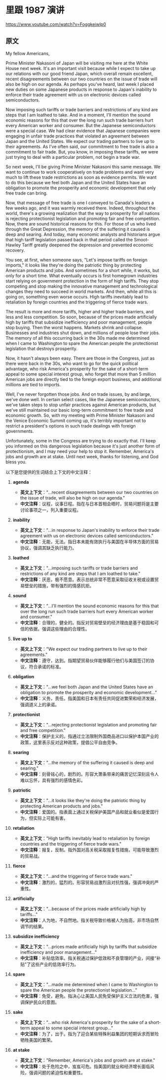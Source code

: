 # 里跟 1987 演讲

https://www.youtube.com/watch?v=Foggkeiwlp0

## 原文

My fellow Americans,

Prime Minister Nakasoni of Japan will be visiting me here at the White House next week. It's an important visit because while I expect to take up our relations with our good friend Japan, which overall remain excellent, recent disagreements between our two countries on the issue of trade will also be high on our agenda. As perhaps you've heard, last week I placed new duties on some Japanese products in response to Japan's inability to enforce their trade agreement with us on electronic devices called semiconductors.

Now imposing such tariffs or trade barriers and restrictions of any kind are steps that I am loathed to take. And in a moment, I'll mention the sound economic reasons for this that over the long run such trade barriers hurt every American worker and consumer. But the Japanese semiconductors were a special case. We had clear evidence that Japanese companies were engaging in unfair trade practices that violated an agreement between Japan and the United States. We expect our trading partners to live up to their agreements. As I've often said, our commitment to free trade is also a commitment to fair trade. But, you know, in imposing these tariffs, we were just trying to deal with a particular problem, not begin a trade war.

So next week, I'll be giving Prime Minister Nakasoni this same message. We want to continue to work cooperatively on trade problems and want very much to lift these trade restrictions as soon as evidence permits. We want to do this because we feel both Japan and the United States have an obligation to promote the prosperity and economic development that only free trade can bring.

Now, that message of free trade is one I conveyed to Canada's leaders a few weeks ago, and it was warmly received there. Indeed, throughout the world, there's a growing realization that the way to prosperity for all nations is rejecting protectionist legislation and promoting fair and free competition. Now, there are sound historical reasons for this. For those of us who lived through the Great Depression, the memory of the suffering it caused is deep and searing. And today, many economic analysts and historians argue that high tariff legislation passed back in that period called the Smoot-Hawley Tariff greatly deepened the depression and prevented economic recovery.

You see, at first, when someone says, "Let's impose tariffs on foreign imports," it looks like they're doing the patriotic thing by protecting American products and jobs. And sometimes for a short while, it works, but only for a short time. What eventually occurs is first homegrown industries start relying on government protection in the form of high tariffs. They stop competing and stop making the innovative management and technological changes they need to succeed in world markets. And then, while all this is going on, something even worse occurs. High tariffs inevitably lead to retaliation by foreign countries and the triggering of fierce trade wars.

The result is more and more tariffs, higher and higher trade barriers, and less and less competition. So soon, because of the prices made artificially high by tariffs that subsidize inefficiency and poor management, people stop buying. Then the worst happens. Markets shrink and collapse. Businesses and industries shut down, and millions of people lose their jobs. The memory of all this occurring back in the 30s made me determined when I came to Washington to spare the American people the protectionist legislation that destroys prosperity.

Now, it hasn't always been easy. There are those in the Congress, just as there were back in the 30s, who want to go for the quick political advantage, who risk America's prosperity for the sake of a short-term appeal to some special interest group, who forget that more than 5 million American jobs are directly tied to the foreign export business, and additional millions are tied to imports.

Well, I've never forgotten those jobs. And on trade issues, by and large, we've done well. In certain select cases, like the Japanese semiconductors, we've taken steps to stop unfair practices against American products, but we've still maintained our basic long-term commitment to free trade and economic growth. So, with my meeting with Prime Minister Nakasoni and the Venice Economic Summit coming up, it's terribly important not to restrict a president's options in such trade dealings with foreign governments.

Unfortunately, some in the Congress are trying to do exactly that. I'll keep you informed on this dangerous legislation because it's just another form of protectionism, and I may need your help to stop it. Remember, America's jobs and growth are at stake. Until next week, thanks for listening, and God bless you.

以下是您提供的生词结合上下文的中文注释：

1. **agenda**  
   - **英文上下文**："...recent disagreements between our two countries on the issue of trade, will also be high on our agenda."  
   - **中文注释**：议程，议事日程。指在与日本首相会晤时，贸易问题将是主要讨论事项之一，列入重要议程。

2. **inability**  
   - **英文上下文**："...in response to Japan's inability to enforce their trade agreement with us on electronic devices called semiconductors."  
   - **中文注释**：无能，无法。指日本未能有效执行与美国在半导体方面的贸易协议，强调其缺乏执行能力。

3. **loathed**  
   - **英文上下文**："...imposing such tariffs or trade barriers and restrictions of any kind are steps that I am loathed to take."  
   - **中文注释**：厌恶，极不愿意。表示总统非常不愿意采取征收关税或设置贸易壁垒的措施，带有强烈的情感抗拒。

4. **sound**  
   - **英文上下文**："...I'll mention the sound economic reasons for this that over the long run such trade barriers hurt every American worker and consumer."  
   - **中文注释**：合理的，健全的。指反对贸易壁垒的经济理由是基于稳固和可信的依据，强调这些理由的合理性。

5. **live up to**  
   - **英文上下文**："We expect our trading partners to live up to their agreements."  
   - **中文注释**：遵守，达到。指期望贸易伙伴能够履行他们与美国签订的协议，符合承诺的标准。

6. **obligation**  
   - **英文上下文**："...we feel both Japan and the United States have an obligation to promote the prosperity and economic development..."  
   - **中文注释**：义务，责任。指美国和日本有责任共同促进繁荣和经济发展，强调道义上的承诺。

7. **protectionist**  
   - **英文上下文**："...rejecting protectionist legislation and promoting fair and free competition."  
   - **中文注释**：保护主义的。指通过立法限制外国商品进口以保护本国产业的政策，这里表示反对这种政策，提倡公平自由竞争。

8. **searing**  
   - **英文上下文**："...the memory of the suffering it caused is deep and searing."  
   - **中文注释**：刻骨铭心的，剧烈的。形容大萧条带来的痛苦记忆深刻且令人难以忘怀，具有强烈的感情色彩。

9. **patriotic**  
   - **英文上下文**："...it looks like they're doing the patriotic thing by protecting American products and jobs."  
   - **中文注释**：爱国的。指表面上通过关税保护美国产品和就业看似是爱国行为，但实际上可能有害。

10. **retaliation**  
    - **英文上下文**："High tariffs inevitably lead to retaliation by foreign countries and the triggering of fierce trade wars."  
    - **中文注释**：报复，反制。指外国对高关税采取报复性措施，可能导致激烈的贸易战。

11. **fierce**  
    - **英文上下文**："...and the triggering of fierce trade wars."  
    - **中文注释**：激烈的，猛烈的。形容贸易战激烈且对抗性强，强调冲突的严重性。

12. **artificially**  
    - **英文上下文**："...because of the prices made artificially high by tariffs..."  
    - **中文注释**：人为地，不自然地。指关税导致价格被人为抬高，非市场自然调节的结果。

13. **subsidize inefficiency**  
    - **英文上下文**："...prices made artificially high by tariffs that subsidize inefficiency and poor management..."  
    - **中文注释**：补贴低效率。指关税通过保护低效和不良管理的产业，间接“补贴”了这些产业的低效率行为。

14. **spare**  
    - **英文上下文**："...made me determined when I came to Washington to spare the American people the protectionist legislation..."  
    - **中文注释**：免受，避免。指决心让美国人民免受保护主义立法的危害，强调保护民众的意图。

15. **sake**  
    - **英文上下文**："...who risk America's prosperity for the sake of a short-term appeal to some special interest group..."  
    - **中文注释**：为了，出于。指为了迎合某些特殊利益集团的短期诉求而冒险牺牲美国的繁荣。

16. **at stake**  
    - **英文上下文**："Remember, America's jobs and growth are at stake."  
    - **中文注释**：处于危险之中，岌岌可危。指美国的就业和经济增长面临风险，强调问题的紧迫性和重要性。
